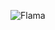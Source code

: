 ![Flama](https://user-images.githubusercontent.com/99992207/224219500-dc225b48-1989-482a-a391-20a3dd51964e.png)
